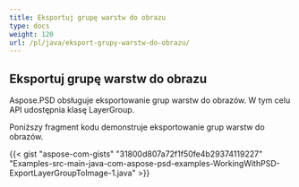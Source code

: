 ```yaml
---
title: Eksportuj grupę warstw do obrazu
type: docs
weight: 120
url: /pl/java/eksport-grupy-warstw-do-obrazu/
---
```


## **Eksportuj grupę warstw do obrazu**
Aspose.PSD obsługuje eksportowanie grup warstw do obrazów. W tym celu API udostępnia klasę LayerGroup.

Poniższy fragment kodu demonstruje eksportowanie grup warstw do obrazów.

{{< gist "aspose-com-gists" "31800d807a72f1f50fe4b29374119227" "Examples-src-main-java-com-aspose-psd-examples-WorkingWithPSD-ExportLayerGroupToImage-1.java" >}}
